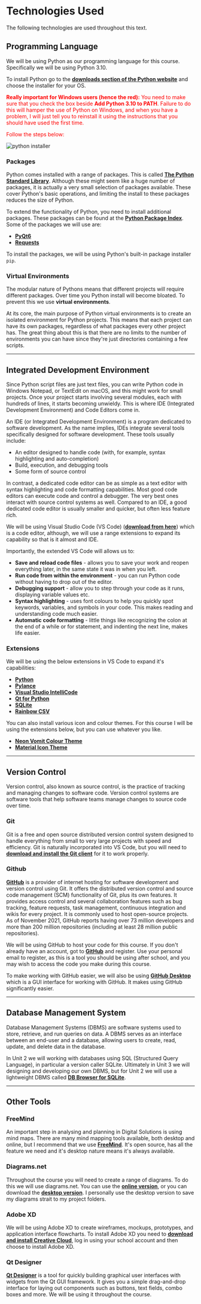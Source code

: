 # Technologies Used

The following technologies are used throughout this text.

## Programming Language
We will be using Python as our programming language for this course. Specifically we will be using Python 3.10.

To install Python go to the **[downloads section of the Python website](https://www.python.org/downloads/)** and choose the installer for your OS.

<font color=red>**Really important for Windows users (hence the red):** You need to make sure that you check the box beside **Add Python 3.10 to PATH**. Failure to do this will hamper the use of Python on Windows, and when you have a problem, I will just tell you to reinstall it using the instructions that you should have used the first time.</font>

<font color=red>Follow the steps below:</font>

![python installer](./assests/pytyon_installer.png)

### Packages
Python comes installed with a range of packages. This is called **[The Python Standard Library](https://docs.python.org/3/library/)**. Although these might seem like a huge number of packages, it is actually a very small selection of packages available. These cover Python's basic operations, and limiting the install to these packages reduces the size of Python. 

To extend the functionality of Python, you need to install additional packages. These packages can be found at the **[Python Package Index](https://pypi.org/)**. Some of the packages we will use are:

- **[PyQt6](https://pypi.org/)**
- **[Requests](https://pypi.org/project/requests/)**

To install the packages, we will be using Python's built-in package installer `pip`.

### Virtual Environments
The modular nature of Pythons means that different projects will require different packages. Over time you Python install will become bloated. To prevent this we use **virtual environments**.

At its core, the main purpose of Python virtual environments is to create an isolated environment for Python projects. This means that each project can have its own packages, regardless of what packages every other project has. The great thing about this is that there are no limits to the number of environments you can have since they're just directories containing a few scripts.

---
## Integrated Development Environment
Since Python script files are just text files, you can write Python code in Windows Notepad, or TextEdit on macOS, and this might work for small projects. Once your project starts involving several modules, each with hundreds of lines, it starts becoming unwieldy. This is where IDE (Integrated Development Environment) and Code Editors come in.

An IDE (or Integrated Development Environment) is a program dedicated to software development. As the name implies, IDEs integrate several tools specifically designed for software development. These tools usually include:
- An editor designed to handle code (with, for example, syntax highlighting and auto-completion)
- Build, execution, and debugging tools
- Some form of source control

In contrast, a dedicated code editor can be as simple as a text editor with syntax highlighting and code formatting capabilities. Most good code editors can execute code and control a debugger. The very best ones interact with source control systems as well. Compared to an IDE, a good dedicated code editor is usually smaller and quicker, but often less feature rich.

We will be using Visual Studio Code (VS Code) (**[download from here](https://code.visualstudio.com/)**) which is a code editor, although, we will use a range extensions to expand its capability so that is it almost and IDE.

Importantly, the extended VS Code will allows us to:
- **Save and reload code files** - allows you to save your work and reopen everything later, in the same state it was in when you left.
- **Run code from within the environment** - you can run Python code without having to drop out of the editor.
- **Debugging support** - allow you to step through your code as it runs, displaying variable values etc.
- **Syntax highlighting** - uses font colours to help you quickly spot keywords, variables, and symbols in your code. This makes reading and understanding code much easier.
- **Automatic code formatting** - little things like recognizing the colon at the end of a while or for statement, and indenting the next line, makes life easier.

### Extensions
We will be using the below extensions in VS Code to expand it's capabilities:

- **[Python](https://marketplace.visualstudio.com/items?itemName=ms-python.python)**
- **[Pylance](https://marketplace.visualstudio.com/items?itemName=ms-python.vscode-pylance)**
- **[Visual Studio IntelliCode](https://marketplace.visualstudio.com/items?itemName=VisualStudioExptTeam.vscodeintellicode)**
- **[Qt for Python](https://marketplace.visualstudio.com/items?itemName=seanwu.vscode-qt-for-python)**
- **[SQLite](https://marketplace.visualstudio.com/items?itemName=alexcvzz.vscode-sqlite)**
- **[Rainbow CSV](https://marketplace.visualstudio.com/items?itemName=mechatroner.rainbow-csv)**

You can also install various icon and colour themes. For this course I will be using the extensions below, but you can use whatever you like.

- **[Neon Vomit Colour Theme](https://marketplace.visualstudio.com/items?itemName=ghgofort.neon-vommit)**
- **[Material Icon Theme](https://marketplace.visualstudio.com/items?itemName=PKief.material-icon-theme)**

---
## Version Control
Version control, also known as source control, is the practice of tracking and managing changes to software code. Version control systems are software tools that help software teams manage changes to source code over time.

### Git
Git is a free and open source distributed version control system designed to handle everything from small to very large projects with speed and efficiency. Git is naturally incorporated into VS Code, but you will need to **[download and install the Git client](https://git-scm.com/downloads)** for it to work properly.

### Github
**[GitHub](https://github.com/)** is a provider of internet hosting for software development and version control using Git. It offers the distributed version control and source code management (SCM) functionality of Git, plus its own features. It provides access control and several collaboration features such as bug tracking, feature requests, task management, continuous integration and wikis for every project. It is commonly used to host open-source projects. As of November 2021, GitHub reports having over 73 million developers and more than 200 million repositories (including at least 28 million public repositories).

We will be using GitHub to host your code for this course. If you don't already have an account, got to **[GitHub](https://github.com/)** and register. Use your personal email to register, as this is a tool you should be using after school, and you may wish to access the code you make during this course.

To make working with GitHub easier, we will also be using **[GitHub Desktop](https://desktop.github.com/)** which is a GUI interface for working with GitHub. It makes using GitHub significantly easier.

---
## Database Management System
Database Management Systems (DBMS) are software systems used to store, retrieve, and run queries on data. A DBMS serves as an interface between an end-user and a database, allowing users to create, read, update, and delete data in the database. 

In Unit 2 we will working with databases using SQL (Structured Query Language), in particular a version caller SQLite. Ultimately in Unit 3 we will designing and developing our own DBMS, but for Unit 2 we will use a lightweight DBMS called **[DB Browser for SQLite](https://sqlitebrowser.org/)**.

---
## Other Tools
### FreeMind
An important step in analysing and planning in Digital Solutions is using mind maps. There are many mind mapping tools available, both desktop and online, but I recommend that we use **[FreeMind](https://sourceforge.net/projects/freemind/)**. It's open source, has all the feature we need and it's desktop nature means it's always available. 

### Diagrams.net
Throughout the course you will need to create a range of diagrams. To do this we will use diagrams.net. You can use the **[online version](https://www.diagrams.net/)**, or you can download the **[desktop version](http://get.diagrams.net/)**. I personally use the desktop version to save my diagrams strait to my project folders.

### Adobe XD
We will be using Adobe XD to create wireframes, mockups, prototypes, and application interface flowcharts. To install Adobe XD you need to **[download and install Creative Cloud](https://creativecloud.adobe.com/en/apps/download/creative-cloud)**, log in using your school account and then choose to install Adobe XD.

### Qt Designer
**[Qt Designer](https://build-system.fman.io/qt-designer-download)** is a tool for quickly building graphical user interfaces with widgets from the Qt GUI framework. It gives you a simple drag-and-drop interface for laying out components such as buttons, text fields, combo boxes and more. We will be using it throughout the course.